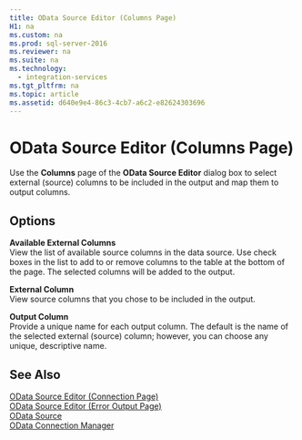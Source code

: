 ```yaml
---
title: OData Source Editor (Columns Page)
H1: na
ms.custom: na
ms.prod: sql-server-2016
ms.reviewer: na
ms.suite: na
ms.technology: 
  - integration-services
ms.tgt_pltfrm: na
ms.topic: article
ms.assetid: d640e9e4-86c3-4cb7-a6c2-e82624303696
---
```

# OData Source Editor (Columns Page)
  Use the **Columns** page of the **OData Source Editor** dialog box to select external \(source\) columns to be included in the output and map them to output columns.  
  
## Options  
 **Available External Columns**  
 View the list of available source columns in the data source. Use check boxes in the list to add to or remove columns to the table at the bottom of the page. The selected columns will be added to the output.  
  
 **External Column**  
 View source columns that you chose to be included in the output.  
  
 **Output Column**  
 Provide a unique name for each output column. The default is the name of the selected external \(source\) column; however, you can choose any unique, descriptive name.  
  
## See Also  
 [OData Source Editor &#40;Connection Page&#41;](../../Topics/TopicNameNotContainA/OData-Source-Editor--Connection-Page-.md)   
 [OData Source Editor &#40;Error Output Page&#41;](../../Topics/TopicNameNotContainA/OData-Source-Editor--Error-Output-Page-.md)   
 [OData Source](../../Topics/TopicNameNotContainA/OData-Source.md)   
 [OData Connection Manager](../../Topics/TopicNameNotContainA/OData-Connection-Manager.md)  
  
  